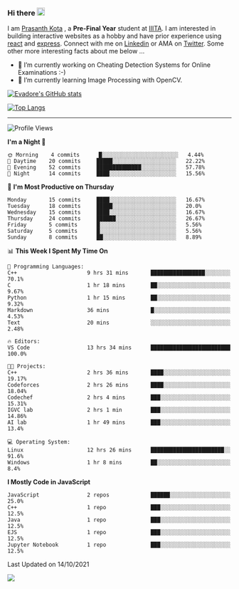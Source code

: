 ### Hi there <img src="https://media.giphy.com/media/hvRJCLFzcasrR4ia7z/giphy.gif" width="18">

I am [Prasanth Kota](https://github.com/Evadore) , a **Pre-Final Year** student at [IIITA](https://iiita.ac.in/). I am interested in building interactive websites as a hobby and have prior experience using [react](https://github.com/Evadore/MarsCamp) and [express](https://github.com/Evadore/TemperaturA). Connect with me on [Linkedin](https://www.linkedin.com/in/prasanthkota08/) or AMA on [Twitter](https://twitter.com/PK0TA). Some other more interesting facts about me below ...

- 🔭 I’m currently working on Cheating Detection Systems for Online Examinations :-)
- 🌱 I’m currently learning Image Processing with OpenCV.

[![Evadore's GitHub stats](https://github-readme-stats.vercel.app/api?username=Evadore&show_icons=true)](https://github.com/Evadore)

[![Top Langs](https://github-readme-stats.vercel.app/api/top-langs/?username=Evadore&langs_count=8&layout=compact)](https://github.com/Evadore)

<hr>

<!--START_SECTION:waka-->
![Profile Views](http://img.shields.io/badge/Profile%20Views-0-blue)

**I'm a Night 🦉** 

```text
🌞 Morning    4 commits      █░░░░░░░░░░░░░░░░░░░░░░░░   4.44% 
🌆 Daytime    20 commits     █████░░░░░░░░░░░░░░░░░░░░   22.22% 
🌃 Evening    52 commits     ██████████████░░░░░░░░░░░   57.78% 
🌙 Night      14 commits     ████░░░░░░░░░░░░░░░░░░░░░   15.56%

```
📅 **I'm Most Productive on Thursday** 

```text
Monday       15 commits     ████░░░░░░░░░░░░░░░░░░░░░   16.67% 
Tuesday      18 commits     █████░░░░░░░░░░░░░░░░░░░░   20.0% 
Wednesday    15 commits     ████░░░░░░░░░░░░░░░░░░░░░   16.67% 
Thursday     24 commits     ██████░░░░░░░░░░░░░░░░░░░   26.67% 
Friday       5 commits      █░░░░░░░░░░░░░░░░░░░░░░░░   5.56% 
Saturday     5 commits      █░░░░░░░░░░░░░░░░░░░░░░░░   5.56% 
Sunday       8 commits      ██░░░░░░░░░░░░░░░░░░░░░░░   8.89%

```


📊 **This Week I Spent My Time On** 

```text
💬 Programming Languages: 
C++                      9 hrs 31 mins       █████████████████░░░░░░░░   70.1% 
C                        1 hr 18 mins        ██░░░░░░░░░░░░░░░░░░░░░░░   9.67% 
Python                   1 hr 15 mins        ██░░░░░░░░░░░░░░░░░░░░░░░   9.32% 
Markdown                 36 mins             █░░░░░░░░░░░░░░░░░░░░░░░░   4.53% 
Text                     20 mins             ░░░░░░░░░░░░░░░░░░░░░░░░░   2.48%

🔥 Editors: 
VS Code                  13 hrs 34 mins      █████████████████████████   100.0%

🐱‍💻 Projects: 
C++                      2 hrs 36 mins       ████░░░░░░░░░░░░░░░░░░░░░   19.17% 
Codeforces               2 hrs 26 mins       ████░░░░░░░░░░░░░░░░░░░░░   18.04% 
Codechef                 2 hrs 4 mins        ███░░░░░░░░░░░░░░░░░░░░░░   15.31% 
IGVC lab                 2 hrs 1 min         ███░░░░░░░░░░░░░░░░░░░░░░   14.86% 
AI lab                   1 hr 49 mins        ███░░░░░░░░░░░░░░░░░░░░░░   13.4%

💻 Operating System: 
Linux                    12 hrs 26 mins      ███████████████████████░░   91.6% 
Windows                  1 hr 8 mins         ██░░░░░░░░░░░░░░░░░░░░░░░   8.4%

```

**I Mostly Code in JavaScript** 

```text
JavaScript               2 repos             ██████░░░░░░░░░░░░░░░░░░░   25.0% 
C++                      1 repo              ███░░░░░░░░░░░░░░░░░░░░░░   12.5% 
Java                     1 repo              ███░░░░░░░░░░░░░░░░░░░░░░   12.5% 
EJS                      1 repo              ███░░░░░░░░░░░░░░░░░░░░░░   12.5% 
Jupyter Notebook         1 repo              ███░░░░░░░░░░░░░░░░░░░░░░   12.5%

```



 Last Updated on 14/10/2021
<!--END_SECTION:waka-->

![](https://komarev.com/ghpvc/?username=Evadore)

<!--
**Evadore/Evadore** is a ✨ _special_ ✨ repository because its `README.md` (this file) appears on your GitHub profile.

Here are some ideas to get you started:

- 🔭 I’m currently working on ...
- 🌱 I’m currently learning ...
- 👯 I’m looking to collaborate on ...
- 🤔 I’m looking for help with ...
- 💬 Ask me about ...
- 📫 How to reach me: ...
- 😄 Pronouns: ...
- ⚡ Fun fact: ...
-->
